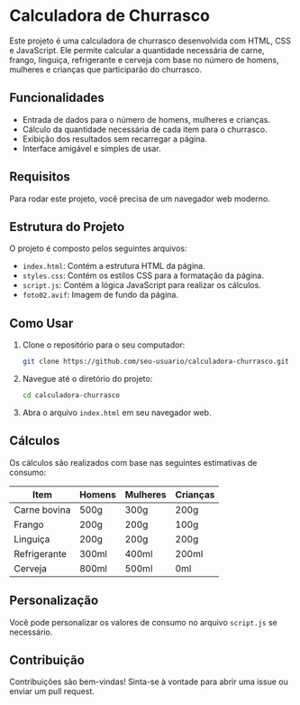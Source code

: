 # Calculadora de Churrasco

Este projeto é uma calculadora de churrasco desenvolvida com HTML, CSS e JavaScript. Ele permite calcular a quantidade necessária de carne, frango, linguiça, refrigerante e cerveja com base no número de homens, mulheres e crianças que participarão do churrasco.

## Funcionalidades

- Entrada de dados para o número de homens, mulheres e crianças.
- Cálculo da quantidade necessária de cada item para o churrasco.
- Exibição dos resultados sem recarregar a página.
- Interface amigável e simples de usar.

## Requisitos

Para rodar este projeto, você precisa de um navegador web moderno.

## Estrutura do Projeto

O projeto é composto pelos seguintes arquivos:

- `index.html`: Contém a estrutura HTML da página.
- `styles.css`: Contém os estilos CSS para a formatação da página.
- `script.js`: Contém a lógica JavaScript para realizar os cálculos.
- `foto02.avif`: Imagem de fundo da página.

## Como Usar

1. Clone o repositório para o seu computador:
    ```bash
    git clone https://github.com/seu-usuario/calculadora-churrasco.git
    ```
2. Navegue até o diretório do projeto:
    ```bash
    cd calculadora-churrasco
    ```
3. Abra o arquivo `index.html` em seu navegador web.

## Cálculos

Os cálculos são realizados com base nas seguintes estimativas de consumo:

| Item         | Homens | Mulheres | Crianças |
|--------------|--------|----------|----------|
| Carne bovina | 500g   | 300g     | 200g     |
| Frango       | 200g   | 200g     | 100g     |
| Linguiça     | 200g   | 200g     | 200g     |
| Refrigerante | 300ml  | 400ml    | 200ml    |
| Cerveja      | 800ml  | 500ml    | 0ml      |

## Personalização

Você pode personalizar os valores de consumo no arquivo `script.js` se necessário.

## Contribuição

Contribuições são bem-vindas! Sinta-se à vontade para abrir uma issue ou enviar um pull request.




